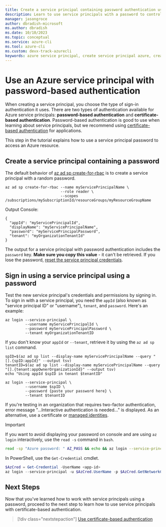 ```yaml
---
title: Create a service principal containing password authentication using the Azure CLI | Microsoft Docs
description: Learn to use service principals with a password to control access to Azure resources.
manager: jasongroce
author: dbradish-microsoft
ms.author: dbradish
ms.date: 10/10/2023
ms.topic: conceptual
ms.service: azure-cli
ms.tool: azure-cli
ms.custom: devx-track-azurecli
keywords: azure service principal, create service principal azure, create service principal azure cli
---
```


# Use an Azure service principal with password-based authentication

When creating a service principal, you choose the type of sign-in authentication it uses. There are two types of authentication available for Azure service principals: **password-based authentication** and **certificate-based authentication**. Password-based authentication is good to use when learning about service principals, but we recommend using [certificate-based authentication](./azure-cli-sp-tutorial-3.md) for applications.

This step in the tutorial explains how to use a service principal password to access an Azure resource.

## Create a service principal containing a password

The default behavior of [az ad sp create-for-rbac](/cli/azure/ad/sp#az_ad_sp_create_for_rbac) is to create a service principal with a random password.

```azurecli-interactive
az ad sp create-for-rbac --name myServicePrincipalName \
                         --role reader \
                         --scopes /subscriptions/mySubscriptionId/resourceGroups/myResourceGroupName
```

Output Console:

```
{
  "appId": "myServicePrincipalId",
  "displayName": "myServicePrincipalName",
  "password": "myServicePrincipalPassword",
  "tenant": "myOrganizationTenantId"
}
```

The output for a service principal with password authentication includes the `password` key. __Make sure you copy this value__ - it can't be retrieved. If you lose the password, [reset the service principal credentials](./azure-cli-sp-tutorial-7.md).

## Sign in using a service principal using a password

Test the new service principal's credentials and permissions by signing in. To sign in with a service principal, you need the `appId` (also known as "service principal ID" or "username"), `tenant`, and `password`. Here's an example:

```azurecli-interactive
az login --service-principal \
         --username myServicePrincipalId \
         --password myServicePrincipalPassword \
         --tenant myOrganizationTenantID
```

If you don't know your `appId` or `--tenant`, retrieve it by using the `az ad sp list` command.

```azurecli-interactive
spID=$(az ad sp list --display-name myServicePrincipalName --query "[].{spID:appId}" --output tsv)
tenantID=$(az ad sp list --display-name myServicePrincipalName --query "[].{tenant:appOwnerOrganizationId}" --output tsv)
echo "Using appId $spID in tenant $tenantID"

az login --service-principal \
         --username $spID \
         --password {paste your password here} \
         --tenant $tenantID
```

If you're testing in an organization that requires two-factor authentication, error message "...Interactive authentication is needed..." is displayed. As an alternative, use a certificate or [managed identities](/azure/active-directory/managed-identities-azure-resources/overview).

> [!IMPORTANT]
> If you want to avoid displaying your password on console and are using `az login` interactively,
> use the `read -s` command in `bash`.
>
> ```bash
> read -sp "Azure password: " AZ_PASS && echo && az login --service-principal -u <app-id> -p $AZ_PASS --tenant <tenant>
> ```
>
>In PowerShell, use the `Get-Credential` cmdlet.
>
> ```powershell
> $AzCred = Get-Credential -UserName <app-id>
> az login --service-principal -u $AzCred.UserName -p $AzCred.GetNetworkCredential().Password --tenant <tenant>
> ```

## Next Steps

Now that you've learned how to work with service principals using a password, proceed to the next step to learn how to use service principals with certificate-based authentication.

> [!div class="nextstepaction"]
> [Use certificate-based authentication](./azure-cli-sp-tutorial-3.md)
